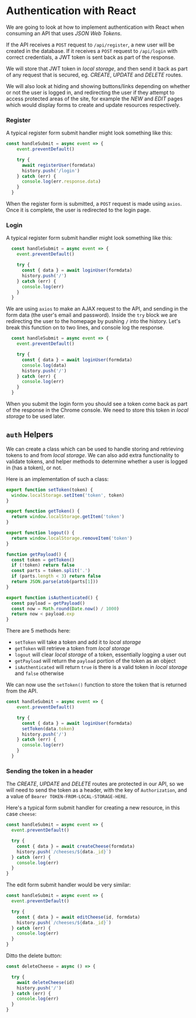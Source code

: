 # Authentication with React

We are going to look at how to implement authentication with React when consuming an API that uses _JSON Web Tokens_.

If the API receives a `POST` request to `/api/register`, a new user will be created in the database. If it receives a `POST` request to `/api/login` with correct credentials, a JWT token is sent back as part of the response.

We will store that JWT token in _local storage_, and then send it back as part of any request that is secured, eg. _CREATE_, _UPDATE_ and _DELETE_ routes.

We will also look at hiding and showing buttons/links depending on whether or not the user is logged in, and redirecting the user if they attempt to access protected areas of the site, for example the _NEW_ and _EDIT_ pages which would display forms to create and update resources respectively.

### Register

A typical register form submit handler might look something like this:

```js
const handleSubmit = async event => {
    event.preventDefault()

    try {
      await registerUser(formdata)
      history.push('/login')
    } catch (err) {
      console.log(err.response.data)
    }
  }
```

When the register form is submitted, a `POST` request is made using `axios`. Once it is complete, the user is redirected to the login page.

### Login

A typical register form submit handler might look something like this:

```js
  const handleSubmit = async event => {
    event.preventDefault()

    try {
      const { data } = await loginUser(formdata)
      history.push('/')
    } catch (err) {
      console.log(err)
    }
  }
```

We are using `axios` to make an AJAX request to the API, and sending in the form data (the user's email and password). Inside the `try` block we are redirecting the user to the homepage by pushing `/` into the history. Let's break this function on to two lines, and console log the response.

```js
  const handleSubmit = async event => {
    event.preventDefault()

    try {
      const { data } = await loginUser(formdata)
      console.log(data)
      history.push('/')
    } catch (err) {
      console.log(err)
    }
  }
```

When you submit the login form you should see a token come back as part of the response in the Chrome console. We need to store this token in _local storage_ to be used later.

## `auth` Helpers

We can create a class which can be used to handle storing and retrieving tokens to and from _local storage_. We can also add extra functionality to validate tokens, and helper methods to determine whether a user is logged in (has a token), or not.

Here is an implementation of such a class:

```js
export function setToken(token) {
  window.localStorage.setItem('token', token)
}

export function getToken() {
  return window.localStorage.getItem('token')
}

export function logout() {
  return window.localStorage.removeItem('token')
}

function getPayload() {
  const token = getToken()
  if (!token) return false
  const parts = token.split('.')
  if (parts.length < 3) return false
  return JSON.parse(atob(parts[1]))
}

export function isAuthenticated() {
  const payload = getPayload()
  const now = Math.round(Date.now() / 1000)
  return now < payload.exp
}

```

There are 5 methods here:

* `setToken` will take a token and add it to _local storage_
* `getToken` will retrieve a token from _local storage_
* `logout` will clear _local storage_ of a token, essentially logging a user out
* `getPayload` will return the `payload` portion of the token as an object
* `isAuthenticated` will return `true` is there is a valid token in _local storage_ and `false` otherwise

We can now use the `setToken()` function to store the token that is returned from the API.

```js
const handleSubmit = async event => {
    event.preventDefault()

    try {
      const { data } = await loginUser(formdata)
      setToken(data.token)
      history.push('/')
    } catch (err) {
      console.log(err)
    }
  }
```

### Sending the token in a header

The _CREATE_, _UPDATE_ and _DELETE_ routes are protected in our API, so we will need to send the token as a header, with the key of `Authorization`, and a value of `Bearer TOKEN-FROM-LOCAL-STORAGE-HERE`.

Here's a typical form submit handler for creating a new resource, in this case `cheese`:

```js
const handleSubmit = async event => {
  event.preventDefault()

  try {
    const { data } = await createCheese(formdata)
    history.push(`/cheeses/${data._id}`)
  } catch (err) {
    console.log(err)
  }
}
```

The edit form submit handler would be very similar:

```js
const handleSubmit = async event => {
  event.preventDefault()

  try {
    const { data } = await editCheese(id, formdata)
    history.push(`/cheeses/${data._id}`)
  } catch (err) {
    console.log(err)
  }
}
```

Ditto the delete button:

```js
const deleteCheese = async () => {

  try {
    await deleteCheese(id)
    history.push('/')
  } catch (err) {
    console.log(err)
  }
}
```

